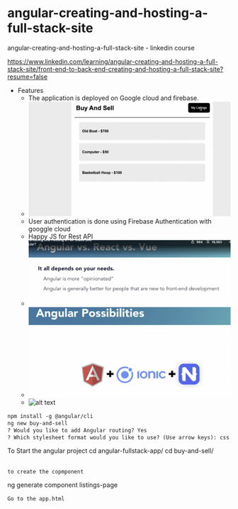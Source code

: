 # angular-creating-and-hosting-a-full-stack-site
angular-creating-and-hosting-a-full-stack-site - linkedin course

https://www.linkedin.com/learning/angular-creating-and-hosting-a-full-stack-site/front-end-to-back-end-creating-and-hosting-a-full-stack-site?resume=false

- Features 
  - The application is deployed on Google cloud and firebase.
  - ![alt text](/images/01-FullStack-WebSite-Buy-And-Sell.png)
  - User authentication is done using Firebase Authentication with googgle cloud 
  - Happy JS for Rest API
  - ![alt text](/images/02-Angular-vs-React-vs-Vue.png)
  - ![alt text](/images/03-Angular-with-IONIC-For-Mobile-App-Development.png)
  - ![alt text](04-Install-Angular-ClI.png)
  
```
npm install -g @angular/cli  
ng new buy-and-sell
? Would you like to add Angular routing? Yes
? Which stylesheet format would you like to use? (Use arrow keys): css

```
To Start the angular project
cd  angular-fullstack-app/
cd buy-and-sell/

```

to create the copmponent
```
ng generate component listings-page

```
Go to the app.html


